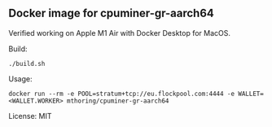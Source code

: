 ## Docker image for cpuminer-gr-aarch64

Verified working on Apple M1 Air with Docker Desktop for MacOS.

Build:
```
./build.sh
```

Usage:
```
docker run --rm -e POOL=stratum+tcp://eu.flockpool.com:4444 -e WALLET=<WALLET.WORKER> mthoring/cpuminer-gr-aarch64
```

License: MIT
